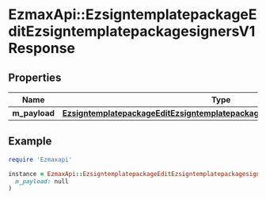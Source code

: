 # EzmaxApi::EzsigntemplatepackageEditEzsigntemplatepackagesignersV1Response

## Properties

| Name | Type | Description | Notes |
| ---- | ---- | ----------- | ----- |
| **m_payload** | [**EzsigntemplatepackageEditEzsigntemplatepackagesignersV1ResponseMPayload**](EzsigntemplatepackageEditEzsigntemplatepackagesignersV1ResponseMPayload.md) |  |  |

## Example

```ruby
require 'Ezmaxapi'

instance = EzmaxApi::EzsigntemplatepackageEditEzsigntemplatepackagesignersV1Response.new(
  m_payload: null
)
```

